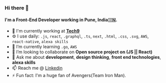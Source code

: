 ### Hi there 👋

#### I'm a Front-End Developer working in Pune, India:india:.

- 🏢 I'm currently working at [**Tech9**](https://tech9.com/)
- ⚙️ I use daily: `.js`, `react`, `.graphql`, `.ts`, `next`, `.html`, `.css`, `.svg`, `AWS`, `react-native`, `alexa skills`
- 🌱 I’m currently learning `.go`, `AWS`
- 👯 I’m looking to collaborate on **Open source project on (JS || React)**
- 💬 Ask me about **development**, **design thinking**, **front end technologies**, **alexa skills**
- 📫 Reach me @ [Linkedin](https://www.linkedin.com/in/mehulcse/)
- ⚡ Fun fact: I'm a huge fan of Avengers(Team Iron Man). 
